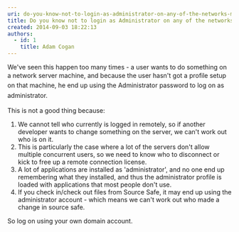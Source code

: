 ```yaml
---
uri: do-you-know-not-to-login-as-administrator-on-any-of-the-networks-machines
title: Do you know not to login as Administrator on any of the networks machines?
created: 2014-09-03 18:22:13
authors:
  - id: 1
    title: Adam Cogan
---
```





<span class='intro'> <p class="p1">We've seen this happen too many times - a user wants to do something on a network<span style="line-height&#58;1.6;">&#160;</span><span style="line-height&#58;1.6;">server machine, and because the user hasn't got a profile setup on that machine, he end up using the Administrator password to log on as administrator.&#160;</span></p> </span>

<p>​This is not a good thing because&#58;​</p><ol><li>We cannot tell who currently is logged in remotely, so if another developer wants to change something on the server, we can't work out who is on it.</li><li>This is particularly the case where a lot of the servers don't allow multiple concurrent
                        users, so we need to know who to disconnect or kick to free up a remote connection
                        license.</li><li>A lot of applications are installed as 'administrator', and no one end up remembering
                        what they installed, and thus the administrator profile is loaded with applications
                        that most people don't use.</li><li>If you check in/check out files from Source Safe, it may end up using the administrator
                        account - which means we can't work out who made a change in source safe.</li></ol><p>So log on using your own domain account.</p>


